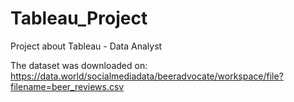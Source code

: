 # Tableau_Project
Project about Tableau - Data Analyst

The dataset was downloaded on: https://data.world/socialmediadata/beeradvocate/workspace/file?filename=beer_reviews.csv
